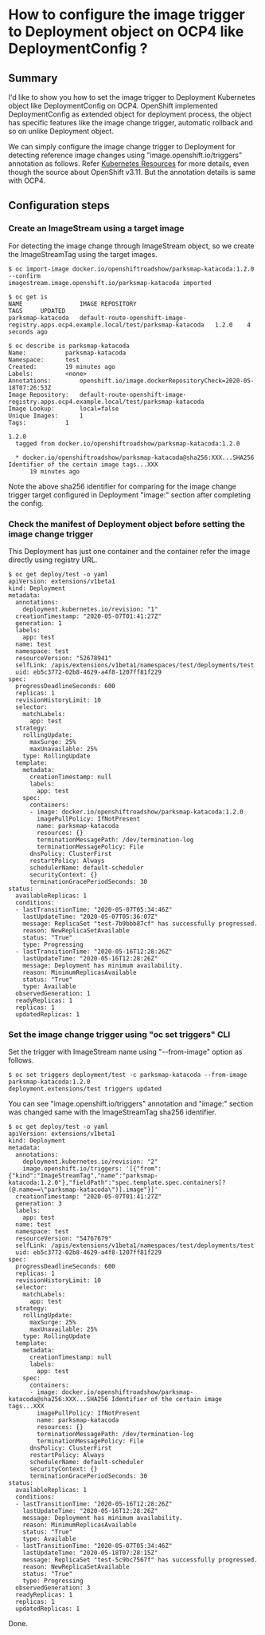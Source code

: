# How to configure the image trigger to Deployment object on OCP4 like DeploymentConfig ?

## Summary
I'd like to show you how to set the image trigger to Deployment Kubernetes object like DeploymentConfig on OCP4.
OpenShift implemented DeploymentConfig as extended object for deployment process, 
the object has specific features like the image change trigger, automatic rollback and so on unlike Deployment object.

We can simply configure the image change trigger to Deployment for detecting reference image changes using "image.openshift.io/triggers" annotation as follows.
Refer [Kubernetes Resources](https://docs.openshift.com/container-platform/3.11/dev_guide/managing_images.html#image-stream-kubernetes-resources) for more details, even though the source about OpenShift v3.11. But the annotation details is same with OCP4.

## Configuration steps

### Create an ImageStream using a target image

For detecting the image change through ImageStream object, so we create the ImageStreamTag using the target images.

```
$ oc import-image docker.io/openshiftroadshow/parksmap-katacoda:1.2.0 --confirm
imagestream.image.openshift.io/parksmap-katacoda imported

$ oc get is
NAME                IMAGE REPOSITORY                                                                       TAGS     UPDATED
parksmap-katacoda   default-route-openshift-image-registry.apps.ocp4.example.local/test/parksmap-katacoda   1.2.0    4 seconds ago

$ oc describe is parksmap-katacoda 
Name:			parksmap-katacoda
Namespace:		test
Created:		19 minutes ago
Labels:			<none>
Annotations:		openshift.io/image.dockerRepositoryCheck=2020-05-18T07:26:53Z
Image Repository:	default-route-openshift-image-registry.apps.ocp4.example.local/test/parksmap-katacoda
Image Lookup:		local=false
Unique Images:		1
Tags:			1

1.2.0
  tagged from docker.io/openshiftroadshow/parksmap-katacoda:1.2.0

  * docker.io/openshiftroadshow/parksmap-katacoda@sha256:XXX...SHA256 Identifier of the certain image tags...XXX
      19 minutes ago
```

Note the above sha256 identifier for comparing for the image change trigger target configured in Deployment "image:" section after completing the config.

### Check the manifest of Deployment object before setting the image change trigger

This Deployment has just one container and the container refer the image directly using registry URL.

```
$ oc get deploy/test -o yaml
apiVersion: extensions/v1beta1
kind: Deployment
metadata:
  annotations:
    deployment.kubernetes.io/revision: "1"
  creationTimestamp: "2020-05-07T01:41:27Z"
  generation: 1
  labels:
    app: test
  name: test
  namespace: test
  resourceVersion: "52678941"
  selfLink: /apis/extensions/v1beta1/namespaces/test/deployments/test
  uid: eb5c3772-02b8-4629-a4f8-1207ff81f229
spec:
  progressDeadlineSeconds: 600
  replicas: 1
  revisionHistoryLimit: 10
  selector:
    matchLabels:
      app: test
  strategy:
    rollingUpdate:
      maxSurge: 25%
      maxUnavailable: 25%
    type: RollingUpdate
  template:
    metadata:
      creationTimestamp: null
      labels:
        app: test
    spec:
      containers:
      - image: docker.io/openshiftroadshow/parksmap-katacoda:1.2.0
        imagePullPolicy: IfNotPresent
        name: parksmap-katacoda
        resources: {}
        terminationMessagePath: /dev/termination-log
        terminationMessagePolicy: File
      dnsPolicy: ClusterFirst
      restartPolicy: Always
      schedulerName: default-scheduler
      securityContext: {}
      terminationGracePeriodSeconds: 30
status:
  availableReplicas: 1
  conditions:
  - lastTransitionTime: "2020-05-07T05:34:46Z"
    lastUpdateTime: "2020-05-07T05:36:07Z"
    message: ReplicaSet "test-7b9bbb87cf" has successfully progressed.
    reason: NewReplicaSetAvailable
    status: "True"
    type: Progressing
  - lastTransitionTime: "2020-05-16T12:28:26Z"
    lastUpdateTime: "2020-05-16T12:28:26Z"
    message: Deployment has minimum availability.
    reason: MinimumReplicasAvailable
    status: "True"
    type: Available
  observedGeneration: 1
  readyReplicas: 1
  replicas: 1
  updatedReplicas: 1
```

### Set the image change trigger using "oc set triggers" CLI

Set the trigger with ImageStream name using "--from-image" option as follows.

```
$ oc set triggers deployment/test -c parksmap-katacoda --from-image parksmap-katacoda:1.2.0
deployment.extensions/test triggers updated
```
You can see "image.openshift.io/triggers" annotation and "image:" section was changed same with the ImageStreamTag sha256 identifier.

```
$ oc get deploy/test -o yaml
apiVersion: extensions/v1beta1
kind: Deployment
metadata:
  annotations:
    deployment.kubernetes.io/revision: "2"
    image.openshift.io/triggers: '[{"from":{"kind":"ImageStreamTag","name":"parksmap-katacoda:1.2.0"},"fieldPath":"spec.template.spec.containers[?(@.name==\"parksmap-katacoda\")].image"}]'
  creationTimestamp: "2020-05-07T01:41:27Z"
  generation: 3
  labels:
    app: test
  name: test
  namespace: test
  resourceVersion: "54767679"
  selfLink: /apis/extensions/v1beta1/namespaces/test/deployments/test
  uid: eb5c3772-02b8-4629-a4f8-1207ff81f229
spec:
  progressDeadlineSeconds: 600
  replicas: 1
  revisionHistoryLimit: 10
  selector:
    matchLabels:
      app: test
  strategy:
    rollingUpdate:
      maxSurge: 25%
      maxUnavailable: 25%
    type: RollingUpdate
  template:
    metadata:
      creationTimestamp: null
      labels:
        app: test
    spec:
      containers:
      - image: docker.io/openshiftroadshow/parksmap-katacoda@sha256:XXX...SHA256 Identifier of the certain image tags...XXX
        imagePullPolicy: IfNotPresent
        name: parksmap-katacoda
        resources: {}
        terminationMessagePath: /dev/termination-log
        terminationMessagePolicy: File
      dnsPolicy: ClusterFirst
      restartPolicy: Always
      schedulerName: default-scheduler
      securityContext: {}
      terminationGracePeriodSeconds: 30
status:
  availableReplicas: 1
  conditions:
  - lastTransitionTime: "2020-05-16T12:28:26Z"
    lastUpdateTime: "2020-05-16T12:28:26Z"
    message: Deployment has minimum availability.
    reason: MinimumReplicasAvailable
    status: "True"
    type: Available
  - lastTransitionTime: "2020-05-07T05:34:46Z"
    lastUpdateTime: "2020-05-18T07:28:15Z"
    message: ReplicaSet "test-5c9bc7567f" has successfully progressed.
    reason: NewReplicaSetAvailable
    status: "True"
    type: Progressing
  observedGeneration: 3
  readyReplicas: 1
  replicas: 1
  updatedReplicas: 1
```

Done.
